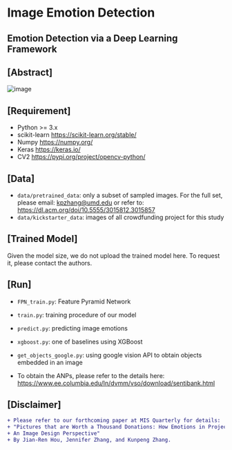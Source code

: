 # Image Emotion Detection

## Emotion Detection via a Deep Learning Framework

## [Abstract]
![image](https://user-images.githubusercontent.com/729885/181081760-0c90f758-f3cb-49ba-8d45-611f565581c6.png)


## [Requirement]
- Python >= 3.x
- scikit-learn https://scikit-learn.org/stable/
- Numpy https://numpy.org/
- Keras https://keras.io/
- CV2 https://pypi.org/project/opencv-python/

## [Data]
- `data/pretrained_data`: only a subset of sampled images. For the full set, please email: kpzhang@umd.edu or refer to: https://dl.acm.org/doi/10.5555/3015812.3015857
- `data/kickstarter_data`: images of all crowdfunding project for this study

## [Trained Model]
Given the model size, we do not upload the trained model here. To request it, please contact the authors.

## [Run] 
- `FPN_train.py`: Feature Pyramid Network
- `train.py`: training procedure of our model
- `predict.py`: predicting image emotions
- `xgboost.py`: one of baselines using XGBoost
- `get_objects_google.py`: using google vision API to obtain objects embedded in an image

- To obtain the ANPs, please refer to the details here: https://www.ee.columbia.edu/ln/dvmm/vso/download/sentibank.html


## [Disclaimer]
```diff
+ Please refer to our forthcoming paper at MIS Quarterly for details: 
+ "Pictures that are Worth a Thousand Donations: How Emotions in Project Images Drive the Success of Online Charity Fundraising Campaigns? 
+ An Image Design Perspective"
+ By Jian-Ren Hou, Jennifer Zhang, and Kunpeng Zhang.
```

